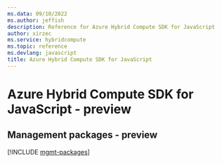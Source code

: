 ```yaml
---
ms.data: 09/10/2022
ms.author: jeffish
description: Reference for Azure Hybrid Compute SDK for JavaScript
author: xirzec
ms.service: hybridcompute
ms.topic: reference
ms.devlang: javascript
title: Azure Hybrid Compute SDK for JavaScript
---
```

# Azure Hybrid Compute SDK for JavaScript - preview

## Management packages - preview
[!INCLUDE [mgmt-packages](hybrid-compute-mgmt-index.md)]